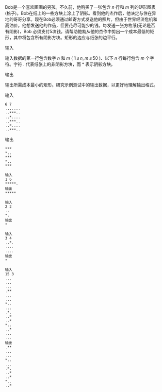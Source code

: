 Bob是一个喜欢画画的男孩。不久前，他购买了一张包含 *n* 行和 *m* 列的矩形图表(格子)。Bob在纸上的一些方块上涂上了阴影。看到他的杰作后，他决定与住在异地的哥哥分享。现在Bob必须通过邮寄方式发送他的照片，但由于世界经济危机和高油价，他想发送他的作品，但要花尽可能少的钱。每发送一张方格纸(无论是否有阴影)，Bob 必须支付5块钱。请帮助鲍勃从他的杰作中剪出一个成本最低的矩形，其中将包含所有阴影方块。矩形的边应与纸张的边平行。



输入

输入数据的第一行包含数字 *n* 和 *m* ( 1 ≤ *n*, *m* ≤ 50 )、以下 *n* 行每行包含 *m* 个字符。字符 . 代表纸张上的非阴影方块，而 * 表示阴影方块。

输出

输出所需成本最小的矩形。研究示例测试中的输出数据，以更好地理解输出格式。



输入

```
6 7
.......
..***..
..*....
..***..
..*....
..***..
```

输出

```
***
*..
***
*..
***
```



```
输入
1 6
*****.
输出
*****

输入
2 2
..
*.
输出
*

输入
3 4
..*.
....
....
输出
*

输入
15 3
...
...
...
.**
...
...
*..
...
.*.
..*
..*
*..
..*
...
...
输出
.**
...
...
*..
...
.*.
..*
..*
*..
..*
```



